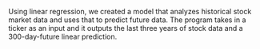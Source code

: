 Using linear regression, we created a model that analyzes historical stock market data and uses that to predict future data. The program takes in a ticker as an input and it outputs the last three years of stock data and a 300-day-future linear prediction.
